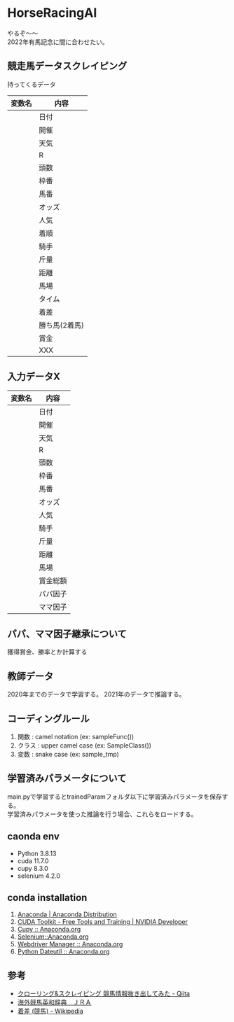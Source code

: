 # HorseRacingAI

やるぞ～～  
2022年有馬記念に間に合わせたい。

## 競走馬データスクレイピング
持ってくるデータ

| 変数名 |  内容  |
| ---- | ---- |
|    |日付	|
|    |開催	|
|    |天気|
|    |R|
|    |頭数|
|    |枠番|
|    |馬番|
|    |オッズ|
|    |人気|
|    |着順|
|    |騎手|
|    |斤量|
|    |距離|
|    |馬場|
|    |タイム|
|    |着差|
|    |勝ち馬(2着馬)|
|    |賞金|
||XXX|

## 入力データX
| 変数名 |  内容  |
| ---- | ---- |
|    |日付	|
|    |開催	|
|    |天気|
|    |R|
|    |頭数|
|    |枠番|
|    |馬番|
|    |オッズ|
|    |人気|
|    |騎手|
|    |斤量|
|    |距離|
|    |馬場|
|    |賞金総額|
||パパ因子|
||ママ因子|

## パパ、ママ因子継承について
獲得賞金、勝率とか計算する

## 教師データ
2020年までのデータで学習する。
2021年のデータで推論する。

## コーディングルール
1. 関数 : camel notation (ex: sampleFunc())
2. クラス : upper camel case (ex: SampleClass())
3. 変数 : snake case (ex: sample_tmp)

## 学習済みパラメータについて
main.pyで学習するとtrainedParamフォルダ以下に学習済みパラメータを保存する。  
学習済みパラメータを使った推論を行う場合、これらをロードする。  

## caonda env
* Python 3.8.13
* cuda 11.7.0
* cupy 8.3.0
* selenium 4.2.0


## conda installation
1. [Anaconda | Anaconda Distribution](https://www.anaconda.com/products/distribution)
2. [CUDA Toolkit - Free Tools and Training | NVIDIA Developer](https://developer.nvidia.com/cuda-toolkit)
3. [Cupy :: Anaconda.org](https://anaconda.org/anaconda/cupy)
4. [Selenium::Anaconda.org](https://anaconda.org/conda-forge/selenium)
5. [Webdriver Manager :: Anaconda.org](https://anaconda.org/conda-forge/webdriver-manager)
6. [Python Dateutil :: Anaconda.org](https://anaconda.org/conda-forge/python-dateutil)

## 参考
- [クローリング&スクレイピング 競馬情報抜き出してみた - Qiita](https://qiita.com/penguinz222/items/6a30d026ede2e822e245)
- [海外競馬英和辞典　ＪＲＡ](https://www.jra.go.jp/keiba/overseas/yougo/index.html)
- [着差 (競馬) - Wikipedia](https://ja.wikipedia.org/wiki/%E7%9D%80%E5%B7%AE_(%E7%AB%B6%E9%A6%AC)#:~:text=%E7%AB%B6%E9%A6%AC%E3%81%AE%E7%AB%B6%E8%B5%B0%E3%81%AB%E3%81%8A%E3%81%91%E3%82%8B%E7%9D%80,%E7%AB%B6%E8%B5%B0%E3%81%A7%E3%81%AF%E7%94%A8%E3%81%84%E3%82%89%E3%82%8C%E3%81%AA%E3%81%84%E3%80%82)